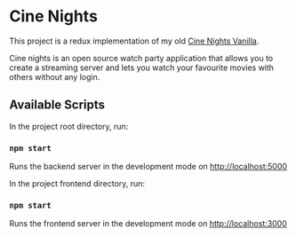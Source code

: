 # Cine Nights

This project is a redux implementation of my old [Cine Nights Vanilla](https://github.com/davesahaj/cine-nights-vanilla).

Cine nights is an open source watch party application that allows you to create a streaming server and lets you watch your favourite movies with others without any login.

## Available Scripts

In the project root directory, run:

### `npm start`

Runs the backend server in the development mode on [http://localhost:5000](http://localhost:5000)

In the project frontend directory, run:

### `npm start`

Runs the frontend server in the development mode on [http://localhost:3000](http://localhost:3000)
